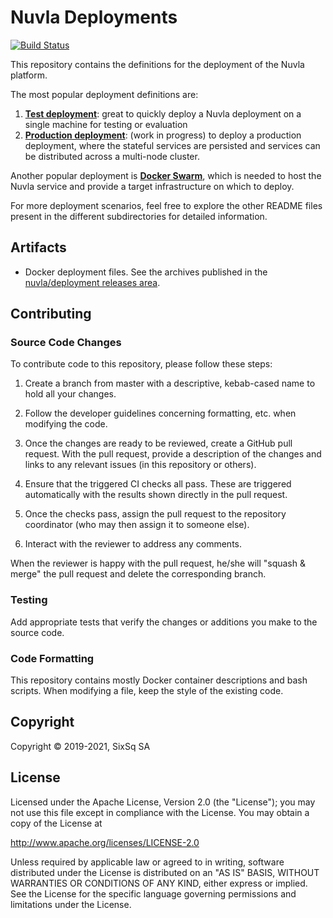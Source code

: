 # Nuvla Deployments

[![Build Status](https://travis-ci.com/nuvla/deployment.svg?branch=master)](https://travis-ci.com/nuvla/deployment)

This repository contains the definitions for the deployment of the Nuvla platform.

The most popular deployment definitions are:
 1. [**Test deployment**](https://github.com/nuvla/deployment/tree/master/test): great to quickly deploy a Nuvla deployment on a single machine for testing or evaluation
 2. [**Production deployment**](https://github.com/nuvla/deployment/tree/master/prod): (work in progress) to deploy a production deployment, where the stateful services are
    persisted and services can be distributed across a multi-node cluster.

Another popular deployment is [**Docker Swarm**](https://github.com/nuvla/deployment/tree/master/swarm), which is needed to host the Nuvla service and provide a target infrastructure
on which to deploy.

For more deployment scenarios, feel free to explore the other README files present in the different subdirectories for
detailed information.

## Artifacts

 - Docker deployment files. See the archives published in the
   [nuvla/deployment releases
   area](https://github.com/nuvla/deployment/releases).

## Contributing

### Source Code Changes

To contribute code to this repository, please follow these steps:

 1. Create a branch from master with a descriptive, kebab-cased name
    to hold all your changes.

 2. Follow the developer guidelines concerning formatting, etc. when
    modifying the code.
   
 3. Once the changes are ready to be reviewed, create a GitHub pull
    request.  With the pull request, provide a description of the
    changes and links to any relevant issues (in this repository or
    others). 
   
 4. Ensure that the triggered CI checks all pass.  These are triggered
    automatically with the results shown directly in the pull request.

 5. Once the checks pass, assign the pull request to the repository
    coordinator (who may then assign it to someone else).

 6. Interact with the reviewer to address any comments.

When the reviewer is happy with the pull request, he/she will "squash
& merge" the pull request and delete the corresponding branch.

### Testing

Add appropriate tests that verify the changes or additions you make to
the source code.

### Code Formatting

This repository contains mostly Docker container descriptions and bash
scripts. When modifying a file, keep the style of the existing code.

## Copyright

Copyright &copy; 2019-2021, SixSq SA

## License

Licensed under the Apache License, Version 2.0 (the "License"); you
may not use this file except in compliance with the License.  You may
obtain a copy of the License at

http://www.apache.org/licenses/LICENSE-2.0

Unless required by applicable law or agreed to in writing, software
distributed under the License is distributed on an "AS IS" BASIS,
WITHOUT WARRANTIES OR CONDITIONS OF ANY KIND, either express or
implied.  See the License for the specific language governing
permissions and limitations under the License.
